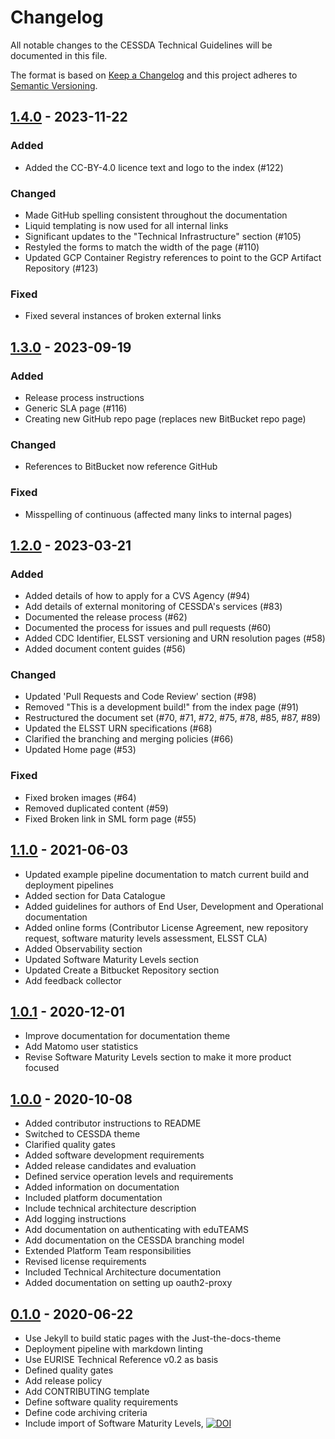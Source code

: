 # Changelog

All notable changes to the CESSDA Technical Guidelines will be documented in this file.

The format is based on [Keep a Changelog](https://keepachangelog.com/en/1.0.0/)
and this project adheres to [Semantic Versioning](https://semver.org/spec/v2.0.0.html).

## [1.4.0] - 2023-11-22

### Added

* Added the CC-BY-4.0 licence text and logo to the index (#122)

### Changed

* Made GitHub spelling consistent throughout the documentation
* Liquid templating is now used for all internal links
* Significant updates to the "Technical Infrastructure" section (#105)
* Restyled the forms to match the width of the page (#110)
* Updated GCP Container Registry references to point to the GCP Artifact Repository (#123)

### Fixed

* Fixed several instances of broken external links

## [1.3.0] - 2023-09-19

### Added

* Release process instructions
* Generic SLA page (#116)
* Creating new GitHub repo page (replaces new BitBucket repo page)

### Changed

* References to BitBucket now reference GitHub

### Fixed

* Misspelling of continuous (affected many links to internal pages)

## [1.2.0] - 2023-03-21

### Added

* Added details of how to apply for a CVS Agency (#94)
* Add details of external monitoring of CESSDA's services (#83)
* Documented the release process (#62)
* Documented the process for issues and pull requests (#60)
* Added CDC Identifier, ELSST versioning and URN resolution pages (#58)
* Added document content guides (#56)

### Changed

* Updated 'Pull Requests and Code Review' section (#98)
* Removed "This is a development build!" from the index page (#91)
* Restructured the document set (#70, #71, #72, #75, #78, #85, #87, #89)
* Updated the ELSST URN specifications (#68)
* Clarified the branching and merging policies (#66)
* Updated Home page (#53)

### Fixed

* Fixed broken images (#64)
* Removed duplicated content (#59)
* Fixed Broken link in SML form page (#55)

## [1.1.0] - 2021-06-03

* Updated example pipeline documentation to match current build and deployment pipelines
* Added section for Data Catalogue
* Added guidelines for authors of End User, Development and Operational documentation
* Added online forms (Contributor License Agreement, new repository request, software maturity levels assessment, ELSST CLA)
* Added Observability section
* Updated Software Maturity Levels section
* Updated Create a Bitbucket Repository section
* Add feedback collector

## [1.0.1] - 2020-12-01

* Improve documentation for documentation theme
* Add Matomo user statistics
* Revise Software Maturity Levels section to make it more product focused

## [1.0.0] - 2020-10-08

* Added contributor instructions to README
* Switched to CESSDA theme
* Clarified quality gates
* Added software development requirements
* Added release candidates and evaluation
* Defined service operation levels and requirements
* Added information on documentation
* Included platform documentation
* Include technical architecture description
* Add logging instructions
* Add documentation on authenticating with eduTEAMS
* Add documentation on the CESSDA branching model
* Extended Platform Team responsibilities
* Revised license requirements
* Included Technical Architecture documentation
* Added documentation on setting up oauth2-proxy

## [0.1.0] - 2020-06-22

* Use Jekyll to build static pages with the Just-the-docs-theme
* Deployment pipeline with markdown linting
* Use EURISE Technical Reference v0.2 as basis
* Defined quality gates
* Add release policy
* Add CONTRIBUTING template
* Define software quality requirements
* Define code archiving criteria
* Include import of Software Maturity Levels, [![DOI](https://zenodo.org/badge/DOI/10.5281/zenodo.2614050.svg)](https://doi.org/10.5281/zenodo.2614050)

[1.4.0]: https://github.com/cessda/cessda.guidelines.public/releases/tag/1.4.0
[1.3.0]: https://github.com/cessda/cessda.guidelines.public/releases/tag/1.3.0
[1.2.0]: https://github.com/cessda/cessda.guidelines.public/releases/tag/1.2.0
[1.1.0]: https://github.com/cessda/cessda.guidelines.public/releases/tag/1.1.0
[1.0.1]: https://github.com/cessda/cessda.guidelines.public/releases/tag/1.0.1
[1.0.0]: https://github.com/cessda/cessda.guidelines.public/releases/tag/1.0.0
[0.1.0]: https://github.com/cessda/cessda.guidelines.public/releases/tag/0.1.0
